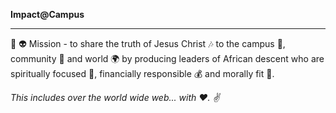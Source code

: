 **Impact@Campus**

-----
:pray:
:alien: Mission - to share the truth of Jesus Christ :notes: to the campus :school:, community :house_with_garden: and world :earth_africa: by producing leaders of African descent who are spiritually focused :star2:, financially responsible :moneybag: and morally fit :muscle:.

*This includes over the world wide web... with :heart:. :v:*